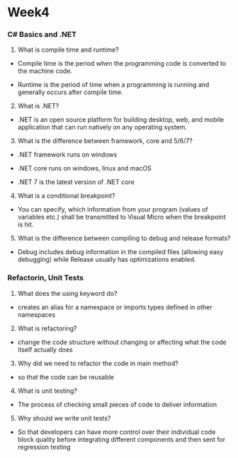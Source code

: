 # Week4

### C# Basics and .NET

1. What is compile time and runtime?

* Compile time is the period when the programming code is converted to the machine code.

* Runtime is the period of time when a programming is running and generally occurs after compile time.

2. What is .NET?

* .NET is an open source platform for building desktop, web, and mobile application that can run natively on any operating system.

3. What is the difference between framework, core and 5/6/7?

* .NET framework runs on windows

* .NET core runs on windows, linux and macOS

* .NET 7 is the latest version of .NET core

4. What is a conditional breakpoint?

* You can specify, which information from your program (values of variables etc.) shall be transmitted to Visual Micro when the breakpoint is hit.

5. What is the difference between compiling to debug and release formats?

* Debug includes debug information in the compiled files (allowing easy debugging) while Release usually has optimizations enabled.

### Refactorin, Unit Tests

1. What does the using keyword do?

* creates an alias for a namespace or imports types defined in other namespaces

2. What is refactoring?

* change the code structure without changing or affecting what the code itself actually does

3. Why did we need to refactor the code in main method?

* so that the code can be reusable

4. What is unit testing?

* The process of checking small pieces of code to deliver information

5. Why should we write unit tests?

* So that developers can have more control over their individual code block quality before integrating different components and then sent for regression testing

